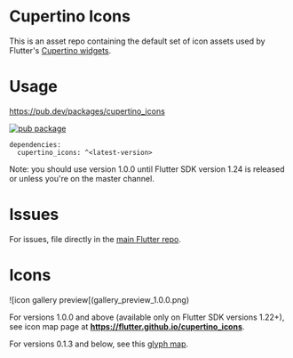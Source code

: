 # Cupertino Icons

This is an asset repo containing the default set of icon assets used by
Flutter's [Cupertino widgets](https://github.com/flutter/flutter/tree/master/packages/flutter/lib/src/cupertino).

# Usage

https://pub.dev/packages/cupertino_icons

[![pub package](https://img.shields.io/pub/v/cupertino_icons.svg)](https://pub.dev/packages/cupertino_icons)

```
dependencies:
  cupertino_icons: ^<latest-version>
```

Note: you should use version 1.0.0 until Flutter SDK version 1.24 is released or
unless you're on the master channel.

# Issues

For issues, file directly in the [main Flutter repo](https://github.com/flutter/flutter).

# Icons

![icon gallery preview[(gallery_preview_1.0.0.png)

For versions 1.0.0 and above (available only on Flutter SDK versions 1.22+), see
icon map page at **https://flutter.github.io/cupertino_icons**.

For versions 0.1.3 and below, see this [glyph map](https://raw.githubusercontent.com/flutter/cupertino_icons/master/map.png).
